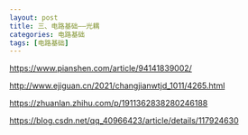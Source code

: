 ```yaml
---
layout: post
title: 三、电路基础——光耦
categories: 电路基础
tags: [电路基础]
---
```



https://www.pianshen.com/article/94141839002/


http://www.ejiguan.cn/2021/changjianwtjd_1011/4265.html

https://zhuanlan.zhihu.com/p/1911362838280246188

https://blog.csdn.net/qq_40966423/article/details/117924630